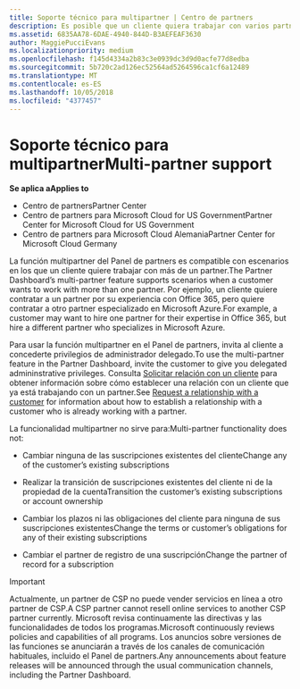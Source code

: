```yaml
---
title: Soporte técnico para multipartner | Centro de partners
description: Es posible que un cliente quiera trabajar con varios partners especializados en distintos servicios en el programa Proveedor de soluciones en la nube.
ms.assetid: 6835AA78-6DAE-4940-844D-B3AEFEAF3630
author: MaggiePucciEvans
ms.localizationpriority: medium
ms.openlocfilehash: f145d4334a2b83c3e0939dc3d9d0acfe77d8edba
ms.sourcegitcommit: 5b720c2ad126ec52564ad5264596ca1cf6a12489
ms.translationtype: MT
ms.contentlocale: es-ES
ms.lasthandoff: 10/05/2018
ms.locfileid: "4377457"
---
```

# <a name="multi-partner-support"></a><span data-ttu-id="5335b-103">Soporte técnico para multipartner</span><span class="sxs-lookup"><span data-stu-id="5335b-103">Multi-partner support</span></span>

**<span data-ttu-id="5335b-104">Se aplica a</span><span class="sxs-lookup"><span data-stu-id="5335b-104">Applies to</span></span>**

-  <span data-ttu-id="5335b-105">Centro de partners</span><span class="sxs-lookup"><span data-stu-id="5335b-105">Partner Center</span></span>
-  <span data-ttu-id="5335b-106">Centro de partners para Microsoft Cloud for US Government</span><span class="sxs-lookup"><span data-stu-id="5335b-106">Partner Center for Microsoft Cloud for US Government</span></span>
-  <span data-ttu-id="5335b-107">Centro de partners para Microsoft Cloud Alemania</span><span class="sxs-lookup"><span data-stu-id="5335b-107">Partner Center for Microsoft Cloud Germany</span></span>

<span data-ttu-id="5335b-108">La función multipartner del Panel de partners es compatible con escenarios en los que un cliente quiere trabajar con más de un partner.</span><span class="sxs-lookup"><span data-stu-id="5335b-108">The Partner Dashboard’s multi-partner feature supports scenarios when a customer wants to work with more than one partner.</span></span> <span data-ttu-id="5335b-109">Por ejemplo, un cliente quiere contratar a un partner por su experiencia con Office 365, pero quiere contratar a otro partner especializado en Microsoft Azure.</span><span class="sxs-lookup"><span data-stu-id="5335b-109">For example, a customer may want to hire one partner for their expertise in Office 365, but hire a different partner who specializes in Microsoft Azure.</span></span>

<span data-ttu-id="5335b-110">Para usar la función multipartner en el Panel de partners, invita al cliente a concederte privilegios de administrador delegado.</span><span class="sxs-lookup"><span data-stu-id="5335b-110">To use the multi-partner feature in the Partner Dashboard, invite the customer to give you delegated admininstrative privileges.</span></span> <span data-ttu-id="5335b-111">Consulta [Solicitar relación con un cliente](request-a-relationship-with-a-customer.md) para obtener información sobre cómo establecer una relación con un cliente que ya está trabajando con un partner.</span><span class="sxs-lookup"><span data-stu-id="5335b-111">See [Request a relationship with a customer](request-a-relationship-with-a-customer.md) for information about how to establish a relationship with a customer who is already working with a partner.</span></span>

<span data-ttu-id="5335b-112">La funcionalidad multipartner no sirve para:</span><span class="sxs-lookup"><span data-stu-id="5335b-112">Multi-partner functionality does not:</span></span>

-   <span data-ttu-id="5335b-113">Cambiar ninguna de las suscripciones existentes del cliente</span><span class="sxs-lookup"><span data-stu-id="5335b-113">Change any of the customer’s existing subscriptions</span></span>

-   <span data-ttu-id="5335b-114">Realizar la transición de suscripciones existentes del cliente ni de la propiedad de la cuenta</span><span class="sxs-lookup"><span data-stu-id="5335b-114">Transition the customer’s existing subscriptions or account ownership</span></span>

-   <span data-ttu-id="5335b-115">Cambiar los plazos ni las obligaciones del cliente para ninguna de sus suscripciones existentes</span><span class="sxs-lookup"><span data-stu-id="5335b-115">Change the terms or customer’s obligations for any of their existing subscriptions</span></span>

-   <span data-ttu-id="5335b-116">Cambiar el partner de registro de una suscripción</span><span class="sxs-lookup"><span data-stu-id="5335b-116">Change the partner of record for a subscription</span></span>

> [!IMPORTANT]  
> <span data-ttu-id="5335b-117">Actualmente, un partner de CSP no puede vender servicios en línea a otro partner de CSP.</span><span class="sxs-lookup"><span data-stu-id="5335b-117">A CSP partner cannot resell online services to another CSP partner currently.</span></span> <span data-ttu-id="5335b-118">Microsoft revisa continuamente las directivas y las funcionalidades de todos los programas.</span><span class="sxs-lookup"><span data-stu-id="5335b-118">Microsoft continuously reviews policies and capabilities of all programs.</span></span> <span data-ttu-id="5335b-119">Los anuncios sobre versiones de las funciones se anunciarán a través de los canales de comunicación habituales, incluido el Panel de partners.</span><span class="sxs-lookup"><span data-stu-id="5335b-119">Any announcements about feature releases will be announced through the usual communication channels, including the Partner Dashboard.</span></span>  

 







